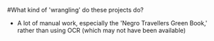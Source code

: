 #What kind of 'wrangling' do these projects do?
- A lot of manual work, especially the 'Negro Travellers Green Book,' rather than using OCR (which may not have been available)